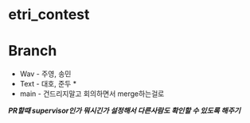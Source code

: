 # etri_contest

# Branch
  - Wav - 주영, 송민
  - Text - 대호, 준두 *
  - main - 건드리지말고 회의하면서 merge하는걸로


***PR할때 supervisor인가 뭐시긴가 설정해서 다른사람도 확인할 수 있도록 해주기***
